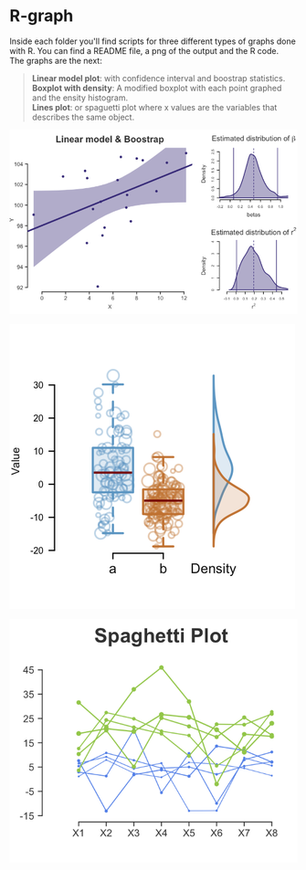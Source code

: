 # R-graph  
Inside each folder you'll find scripts for three different types of graphs done with R. You can find a README file, a png of the output and the R code.  
The graphs are the next:  
> **Linear model plot**: with confidence interval and boostrap statistics.  
> **Boxplot with density**: A modified boxplot with each point graphed and the ensity histogram.  
> **Lines plot**: or spaguetti plot where x values are the variables that describes the same object.  
  
  
[![](R-Boostrap-for-a-linear-model/lm_boostrap.png)](https://github.com/rcruces/R-graph/tree/master/R-Boostrap-for-a-linear-model)  

[![](R-Boxplot-with-points-Density/Rplot-box-pts.png)](https://github.com/rcruces/R-graph/tree/master/R-Boxplot-with-points-Density)  

[![](R-spaghetti_plot/R-spaghetti_plot.png)](https://github.com/rcruces/R-graph/tree/master/R-spaghetti_plot)


